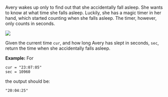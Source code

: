 Avery wakes up only to find out that she accidentally fall asleep. She wants to know at what time she falls asleep. Luckily, she has a magic timer in her hand, which started counting when she falls asleep. The timer, however, only counts in seconds.

![](http://u.cubeupload.com/hepta/gmagictimer.png)

Given the current time `cur`, and how long Avery has slept in seconds, `sec`, return the time when she accidentally falls asleep.

__Example:__
For
```
cur = "23:07:05"
sec = 10960
```
the output should be: 
```
"20:04:25"
```
